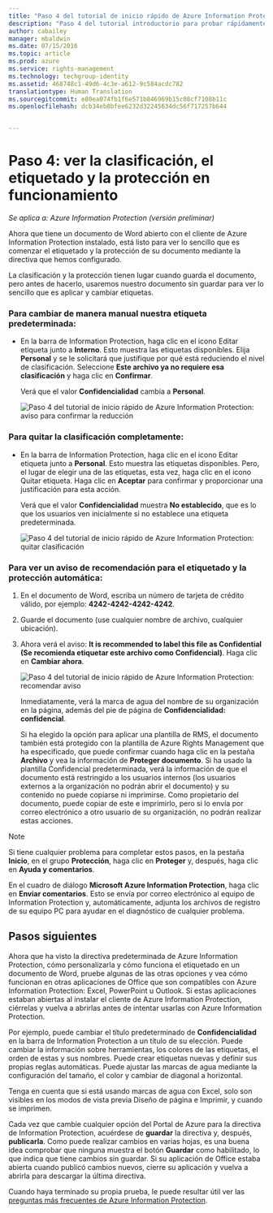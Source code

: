 ```yaml
---
title: "Paso 4 del tutorial de inicio rápido de Azure Information Protection | Azure Rights Management"
description: "Paso 4 del tutorial introductorio para probar rápidamente Microsoft Azure Information Protection para su organización, que contiene solo 4 pasos que deberían tardar menos de 15 minutos."
author: cabailey
manager: mbaldwin
ms.date: 07/15/2016
ms.topic: article
ms.prod: azure
ms.service: rights-management
ms.technology: techgroup-identity
ms.assetid: 468748c1-49d6-4c3e-a612-9c584acdc782
translationtype: Human Translation
ms.sourcegitcommit: e80ea074fb1f6e571b846969b15c08cf7108b11c
ms.openlocfilehash: dcb34eb8bfee6232d32245634dc56f717257b644


---
```


# Paso 4: ver la clasificación, el etiquetado y la protección en funcionamiento 

*Se aplica a: Azure Information Protection (versión preliminar)*

Ahora que tiene un documento de Word abierto con el cliente de Azure Information Protection instalado, está listo para ver lo sencillo que es comenzar el etiquetado y la protección de su documento mediante la directiva que hemos configurado.

La clasificación y la protección tienen lugar cuando guarda el documento, pero antes de hacerlo, usaremos nuestro documento sin guardar para ver lo sencillo que es aplicar y cambiar etiquetas.

### Para cambiar de manera manual nuestra etiqueta predeterminada:

- En la barra de Information Protection, haga clic en el icono Editar etiqueta junto a **Interno**. Esto muestra las etiquetas disponibles. Elija **Personal** y se le solicitará que justifique por qué está reduciendo el nivel de clasificación. Seleccione **Este archivo ya no requiere esa clasificación** y haga clic en **Confirmar**.  

    Verá que el valor **Confidencialidad** cambia a **Personal**.

    ![Paso 4 del tutorial de inicio rápido de Azure Information Protection: aviso para confirmar la reducción](../media/confirm-lowering.png)

### Para quitar la clasificación completamente:

- En la barra de Information Protection, haga clic en el icono Editar etiqueta junto a **Personal**. Esto muestra las etiquetas disponibles. Pero, el lugar de elegir una de las etiquetas, esta vez, haga clic en el icono Quitar etiqueta. Haga clic en **Aceptar** para confirmar y proporcionar una justificación para esta acción.  

    Verá que el valor **Confidencialidad** muestra **No establecido**, que es lo que los usuarios ven inicialmente si no establece una etiqueta predeterminada.

    ![Paso 4 del tutorial de inicio rápido de Azure Information Protection: quitar clasificación](../media/sensitivity-not-set.png)


### Para ver un aviso de recomendación para el etiquetado y la protección automática:

1. En el documento de Word, escriba un número de tarjeta de crédito válido, por ejemplo: **4242-4242-4242-4242**. 

2. Guarde el documento (use cualquier nombre de archivo, cualquier ubicación). 

3. Ahora verá el aviso: **It is recommended to label this file as Confidential (Se recomienda etiquetar este archivo como Confidencial)**. Haga clic en **Cambiar ahora**.

    ![Paso 4 del tutorial de inicio rápido de Azure Information Protection: recomendar aviso](../media/change-now.png)

    Inmediatamente, verá la marca de agua del nombre de su organización en la página, además del pie de página de **Confidencialidad: confidencial**. 

    Si ha elegido la opción para aplicar una plantilla de RMS, el documento también está protegido con la plantilla de Azure Rights Management que ha especificado, que puede confirmar cuando haga clic en la pestaña **Archivo** y vea la información de **Proteger documento**. Si ha usado la plantilla Confidencial predeterminada, verá la información de que el documento está restringido a los usuarios internos (los usuarios externos a la organización no podrán abrir el documento) y su contenido no puede copiarse ni imprimirse. Como propietario del documento, puede copiar de este e imprimirlo, pero si lo envía por correo electrónico a otro usuario de su organización, no podrán realizar estas acciones.

> [!NOTE]
>Si tiene cualquier problema para completar estos pasos, en la pestaña **Inicio**, en el grupo **Protección**, haga clic en **Proteger** y, después, haga clic en **Ayuda y comentarios**. 
>
>En el cuadro de diálogo **Microsoft Azure Information Protection**, haga clic en **Enviar comentarios**. Esto se envía por correo electrónico al equipo de Information Protection y, automáticamente, adjunta los archivos de registro de su equipo PC para ayudar en el diagnóstico de cualquier problema.

##  Pasos siguientes

Ahora que ha visto la directiva predeterminada de Azure Information Protection, cómo personalizarla y cómo funciona el etiquetado en un documento de Word, pruebe algunas de las otras opciones y vea cómo funcionan en otras aplicaciones de Office que son compatibles con Azure Information Protection: Excel, PowerPoint u Outlook. Si estas aplicaciones estaban abiertas al instalar el cliente de Azure Information Protection, ciérrelas y vuelva a abrirlas antes de intentar usarlas con Azure Information Protection.

Por ejemplo, puede cambiar el título predeterminado de **Confidencialidad** en la barra de Information Protection a un título de su elección. Puede cambiar la información sobre herramientas, los colores de las etiquetas, el orden de estas y sus nombres. Puede crear etiquetas nuevas y definir sus propias reglas automáticas. Puede ajustar las marcas de agua mediante la configuración del tamaño, el color y cambiar de diagonal a horizontal.

Tenga en cuenta que si está usando marcas de agua con Excel, solo son visibles en los modos de vista previa Diseño de página e Imprimir, y cuando se imprimen.

Cada vez que cambie cualquier opción del Portal de Azure para la directiva de Information Protection, acuérdese de **guardar** la directiva y, después, **publicarla**. Como puede realizar cambios en varias hojas, es una buena idea comprobar que ninguna muestra el botón **Guardar** como habilitado, lo que indica que tiene cambios sin guardar. Si su aplicación de Office estaba abierta cuando publicó cambios nuevos, cierre su aplicación y vuelva a abrirla para descargar la última directiva.

Cuando haya terminado su propia prueba, le puede resultar útil ver las [preguntas más frecuentes de Azure Information Protection](faq.md).




<!--HONumber=Jul16_HO3-->


